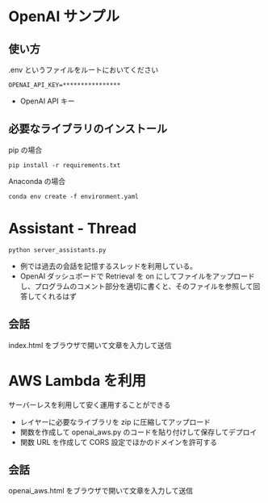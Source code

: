 # OpenAI サンプル

## 使い方

.env というファイルをルートにおいてください

```
OPENAI_API_KEY=****************
```

- OpenAI API キー

## 必要なライブラリのインストール

pip の場合

```
pip install -r requirements.txt
```

Anaconda の場合

```
conda env create -f environment.yaml
```

# Assistant - Thread

```
python server_assistants.py
```

- 例では過去の会話を記憶するスレッドを利用している。
- OpenAI ダッシュボードで Retrieval を on にしてファイルをアップロードし、プログラムのコメント部分を適切に書くと、そのファイルを参照して回答してくれるはず

## 会話

index.html をブラウザで開いて文章を入力して送信

# AWS Lambda を利用

サーバーレスを利用して安く運用することができる

- レイヤーに必要なライブラリを zip に圧縮してアップロード
- 関数を作成して openai_aws.py のコードを貼り付けして保存してデプロイ
- 関数 URL を作成して CORS 設定でほかのドメインを許可する

## 会話

openai_aws.html をブラウザで開いて文章を入力して送信
